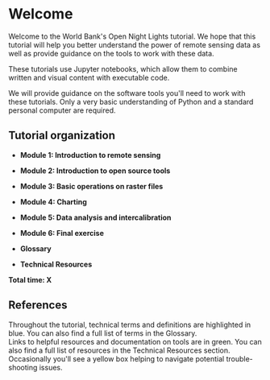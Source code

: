 Welcome
=========

Welcome to the World Bank's Open Night Lights tutorial. We hope that this tutorial will help you better understand the power of remote sensing data as well as provide guidance on the tools to work with these data.

These tutorials use Jupyter notebooks, which allow them to combine written and visual content with executable code. 

We will provide guidance on the software tools you'll need to work with these tutorials. Only a very basic understanding of Python and a standard personal computer are required.


Tutorial organization
---------------------
- **Module 1: Introduction to remote sensing**

- **Module 2: Introduction to open source tools**

- **Module 3: Basic operations on raster files**

- **Module 4: Charting**

- **Module 5: Data analysis and intercalibration**

- **Module 6: Final exercise**

- **Glossary**

- **Technical Resources**

**Total time: X**

References
----------
<div class="alert alert-info">
Throughout the tutorial, technical terms and definitions are highlighted in blue. You can also find a full list of terms in the Glossary.
</div>

<div class="alert alert-success">
Links to helpful resources and documentation on tools are in green. You can also find a full list of resources in the Technical Resources section.
</div>

<div class="alert alert-warning">
Occasionally you'll see a yellow box helping to navigate potential trouble-shooting issues.
</div>